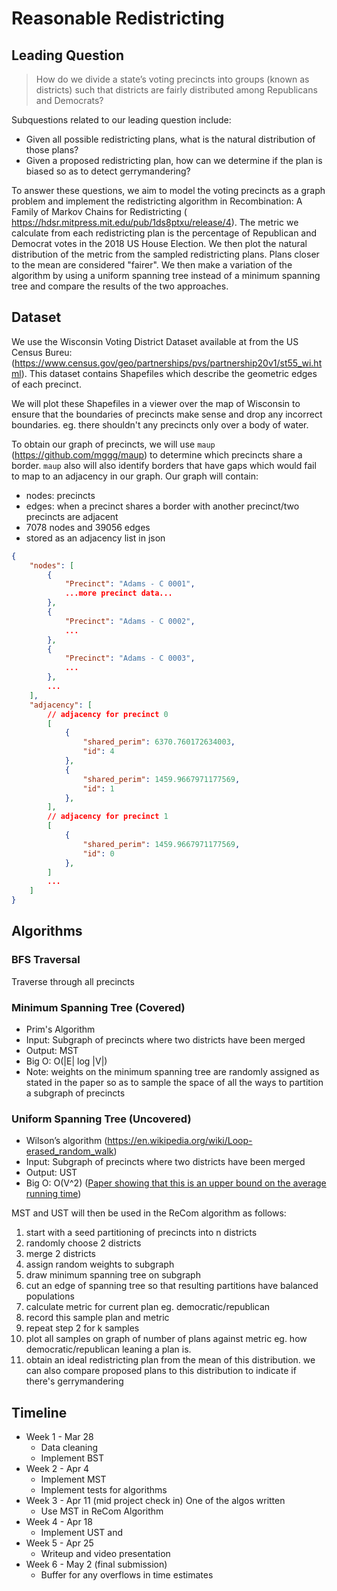 # Reasonable Redistricting

## Leading Question

>How do we divide a state’s voting precincts into groups (known as districts) such that districts are fairly distributed among Republicans and Democrats?

Subquestions related to our leading question include:
- Given all possible redistricting plans, what is the natural distribution of those plans?
- Given a proposed redistricting plan, how can we determine if the plan is biased so as to detect gerrymandering?

To answer these questions, we aim to model the voting precincts as a graph problem and implement the redistricting algorithm in Recombination: A Family of Markov Chains for Redistricting (
https://hdsr.mitpress.mit.edu/pub/1ds8ptxu/release/4). The metric we calculate from each redistricting plan is the percentage of Republican and Democrat votes in the 2018 US House Election. We then plot the natural distribution of the metric from the sampled redistricting plans. Plans closer to the mean are considered "fairer". We then make a variation of the algorithm by using a uniform spanning tree instead of a minimum spanning tree and compare the results of the two approaches.

## Dataset

We use the Wisconsin Voting District Dataset available at from the US Census Bureu: (https://www.census.gov/geo/partnerships/pvs/partnership20v1/st55_wi.html). This dataset contains Shapefiles which describe the geometric edges of each precinct.

We will plot these Shapefiles in a viewer over the map of Wisconsin to ensure that the boundaries of precincts make sense and drop any incorrect boundaries. eg. there shouldn't any precincts only over a body of water.

To obtain our graph of precincts, we will use `maup` (https://github.com/mggg/maup) to determine which precincts share a border. `maup` also will also identify borders that have gaps which would fail to map to an adjacency in our graph. Our graph will contain:
- nodes: precincts
- edges: when a precinct shares a border with another precinct/two precincts are adjacent
- 7078 nodes and 39056 edges
- stored as an adjacency list in json

```json
{
    "nodes": [
        {
            "Precinct": "Adams - C 0001",
            ...more precinct data...
        },
        {
            "Precinct": "Adams - C 0002",
            ...
        },
        {
            "Precinct": "Adams - C 0003",
            ...
        },
        ...
    ],
    "adjacency": [
        // adjacency for precinct 0
        [
            {
                "shared_perim": 6370.760172634003,
                "id": 4
            },
            {
                "shared_perim": 1459.9667971177569,
                "id": 1
            },
        ], 
        // adjacency for precinct 1
        [
            {
                "shared_perim": 1459.9667971177569,
                "id": 0
            },
        ]
        ...
    ]
}
```

## Algorithms

### BFS Traversal
Traverse through all precincts

### Minimum Spanning Tree (Covered)
- Prim's Algorithm
- Input: Subgraph of precincts where two districts have been merged
- Output: MST
- Big O: O(|E| log |V|)
- Note: weights on the minimum spanning tree are randomly assigned as stated in the paper so as to sample the space of all the ways to partition a subgraph of precincts

### Uniform Spanning Tree (Uncovered)
- Wilson’s algorithm (https://en.wikipedia.org/wiki/Loop-erased_random_walk)
- Input: Subgraph of precincts where two districts have been merged
- Output: UST
- Big O: O(V^2) ([Paper showing that this is an upper bound on the average running time](https://projecteuclid.org/journals/electronic-communications-in-probability/volume-5/issue-none/On-the-Cover-Time-of-Planar-Graphs/10.1214/ECP.v5-1022.pdf))

MST and UST will then be used in the ReCom algorithm as follows:
1. start with a seed partitioning of precincts into n districts
2. randomly choose 2 districts
3. merge 2 districts
4. assign random weights to subgraph
5. draw minimum spanning tree on subgraph
6. cut an edge of spanning tree so that resulting partitions have balanced populations
7. calculate metric for current plan eg. democratic/republican
8. record this sample plan and metric
9. repeat step 2 for k samples
10. plot all samples on graph of number of plans against metric eg. how democratic/republican leaning a plan is.
11. obtain an ideal redistricting plan from the mean of this distribution. we can also compare proposed plans to this distribution to indicate if there's gerrymandering

## Timeline
- Week 1 - Mar 28
    - Data cleaning
    - Implement BST
- Week 2 - Apr 4
    - Implement MST
    - Implement tests for algorithms
- Week 3 - Apr 11 (mid project check in) One of the algos written
    - Use MST in ReCom Algorithm
- Week 4 - Apr 18
    - Implement UST and 
- Week 5 - Apr 25
    - Writeup and video presentation
- Week 6 - May 2 (final submission)
    - Buffer for any overflows in time estimates
